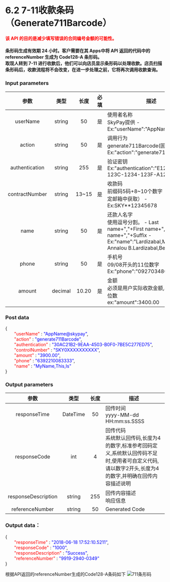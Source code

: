 # 6.2 7-11收款条码（Generate711Barcode）
#### <font color=red>该 API 的目的是减少填写错误的合同编号金额的可能性。</font><br>
#### 条形码生成有效期 24 小时。客户需要在其 Apps中将 API 返回的代码中的 referenceNumber 生成为 Code128-A 条形码。<br>取现人转到 7-11 进行收款后，他们可以向店员显示条形码以处理收款。店员扫描条形码后，收款流程将不会改变，在进一步处理之前，它将再次调用收款查询。

### Input parameters
| 参数                        |    类型     | 长度   |<img width=30/>必填|描述|
| :-------------------------: | :-----------: |:-----:|:----:|--------------------------------|   
|userName|string|50|是|使用者名称<br> SkyPay提供 - Ex:"userName":"AppName@skypay"|
|action|string|50|是|调用行为<br>generate711Barcode(固定参数值) - Ex:"action":"generate711Barcode"|
|authentication|string |255|是|验证密钥<br> Ex:"authentication":"E1234567-123C-1234-123F-A12345670"|
|contractNumber|string|13~15|是|收款码 <br> 前缀码5码+8~10个数字（前缀码在绑定邮箱中获取） - Ex:SKY**12345678|
|name |string |50|是|还款人名字<br> 使用逗号分割。  - Last name+","+First name+","+Middle name+","+Suffix - Ex:"name":"Lardizabal,Mary Annalou B.Lardizabal,Berja,|
|phone |string|50|是|手机号<br>09/08开头的11位数字<br> Ex:"phone":"09270348095"|
|amount |decimal|10.20|是|金额<br>必须是用户实际收款金额,小数点最高二位数 <br>  ex:"amount":3400.00|

### Post data

{<br>
    <font color=red>&ensp;&ensp;&ensp;&ensp;"userName"</font> : <font color=blue>"AppName@skypay"</font>,<br>
    <font color=red>&ensp;&ensp;&ensp;&ensp;"action"</font> : <font color=blue>"generate711Barcode"</font>,<br>
    <font color=red>&ensp;&ensp;&ensp;&ensp;"authentication"</font> : <font color=blue>"30AC21B2-9EAA-4503-B0F0-7BE5C277ED75"</font>,<br>
    <font color=red>&ensp;&ensp;&ensp;&ensp;"controlNumber"</font> : <font color=blue>"SKY0XXXXXXXXXX"</font>,<br>
    <font color=red>&ensp;&ensp;&ensp;&ensp;"amount"</font> : <font color=blue>"3900.00"</font>,<br>
    <font color=red>&ensp;&ensp;&ensp;&ensp;"phone"</font> : <font color=blue>"6392210083333"</font>,<br>
    <font color=red>&ensp;&ensp;&ensp;&ensp;"name"</font> : <font color=blue>"MyName,This,Is"</font><br>
}


### Output parameters
| 参数                        |    类型     | <img width=30/>长度    |描述|
| :-------------------------: | :-----------: |:-----:|--------------------------------|   
|responseTime |DateTime|50|回传时间 <br> yyyy-MM-dd HH:mm:ss.SSSS|
|responseCode  |int|4|回传代码<br> 系统默认回传码,长度为4的数字,标准参考回码定义,系统默认回传码不足时,使用者可自定义代码,请以数字2开头,长度为4的数字,并明确在回传内容描述说明|
|responseDescription |string|255| 回传内容描述<br> 响应信息|
|referenceNumber|string|50|Generated Code|

### Output data：


{<br>
  <font color=red>&ensp;&ensp;&ensp;&ensp;"responseTime"</font> : <font color=blue>"2018-06-18 17:52:10.5211"</font>,<br>
  <font color=red>&ensp;&ensp;&ensp;&ensp;"responseCode"</font> : <font color=blue>"1000"</font>,<br>
  <font color=red>&ensp;&ensp;&ensp;&ensp;"responseDescription"</font> : <font color=blue>"Success"</font>,<br>
  <font color=red>&ensp;&ensp;&ensp;&ensp;"referenceNumber"</font> : <font color=blue>"9919-2940-0349"</font><br>
}


根据API返回的referenceNumber生成的Code128-A条码如下
![711条形码](/711条形码.png "Shiprock")





